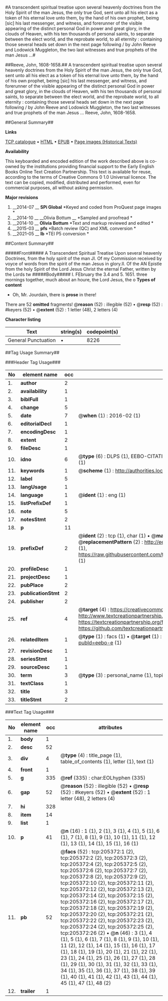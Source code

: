 #A transcendent spiritual treatise upon several heavenly doctrines from the Holy Spirit of the man Jesus, the only true God, sent unto all his elect as a token of his eternal love unto them, by the hand of his own prophet, beimg [sic] his last messenger, and witness, and forerunner of the visible appearing of the distinct personal God in power and great glory, in the clouds of Heaven, with his ten thousands of personal saints, to separate between the elect world, and the reprobate world, to all eternity : containing those several heads set down in the next page following / by John Reeve and Lodowick Muggleton, the two last witnesses and true prophets of the man Jesus ...#

##Reeve, John, 1608-1658.##
A transcendent spiritual treatise upon several heavenly doctrines from the Holy Spirit of the man Jesus, the only true God, sent unto all his elect as a token of his eternal love unto them, by the hand of his own prophet, beimg [sic] his last messenger, and witness, and forerunner of the visible appearing of the distinct personal God in power and great glory, in the clouds of Heaven, with his ten thousands of personal saints, to separate between the elect world, and the reprobate world, to all eternity : containing those several heads set down in the next page following / by John Reeve and Lodowick Muggleton, the two last witnesses and true prophets of the man Jesus ...
Reeve, John, 1608-1658.

##General Summary##

**Links**

[TCP catalogue](http://www.ota.ox.ac.uk/tcp/)  • 
[HTML](http://tei.it.ox.ac.uk/tcp/Texts-HTML/free/B28/B28838.html)  • 
[EPUB](http://tei.it.ox.ac.uk/tcp/Texts-EPUB/free/B28/B28838.epub) • 
[Page images (Historical Texts)](https://historicaltexts.jisc.ac.uk/eebo-18696544e)

**Availability**

This keyboarded and encoded edition of the work described above is co-owned by the
    institutions providing financial support to the Early English Books Online Text Creation
    Partnership. This text is available for reuse, according to the terms of  Creative Commons 0 1.0 Universal
    licence. The text can be copied, modified, distributed and performed, even for commercial
    purposes, all without asking permission.

**Major revisions**

1. __2014-07 __ __SPi Global__ *Keyed and coded from ProQuest page images *
1. __2014-10 __ __Olivia Bottum __ *Sampled and proofread *
1. __2014-10 __ __Olivia Bottum__ *Text and markup reviewed and edited *
1. __2015-03 __ __pfs__ *Batch review (QC) and XML conversion *
1. __2021-05 __ __lb__ *TEI P5 conversion *

##Content Summary##

#####Front#####
A Transcendent Spiritual Treatise Upon several heavenly Doctrines, from the holy spirit of the man JI. Of my Commission received by voyce of words from the spirit of the man Jesus in glory.II. Of the AN Epistle from the holy Spirit of the Lord Jesus Christ the eternal Father, written by the Lords tw
#####Body#####
I. FEbruary the 3.4 and 5. 1651. three mornings together, much about an houre, the Lord Jesus, the o
**Types of content**

  * Oh, Mr. Jourdain, there is **prose** in there!

There are 52 **omitted** fragments! 
 @__reason__ (52) : illegible (52)  •  @__resp__ (52) : #keyers (52)  •  @__extent__ (52) : 1 letter (48), 2 letters (4)

**Character listing**


|Text|string(s)|codepoint(s)|
|---|---|---|
|General Punctuation|•|8226|

##Tag Usage Summary##

###Header Tag Usage###

|No|element name|occ|attributes|
|---|---|---|---|
|1.|__author__|2||
|2.|__availability__|1||
|3.|__biblFull__|1||
|4.|__change__|5||
|5.|__date__|7| @__when__ (1) : 2016-02 (1)|
|6.|__editorialDecl__|1||
|7.|__encodingDesc__|1||
|8.|__extent__|2||
|9.|__fileDesc__|1||
|10.|__idno__|6| @__type__ (6) : DLPS (1), EEBO-CITATION (1), VID (1), EEBO-PROQUEST (1), STC (1), OCLC (1)|
|11.|__keywords__|1| @__scheme__ (1) : http://authorities.loc.gov/ (1)|
|12.|__label__|5||
|13.|__langUsage__|1||
|14.|__language__|1| @__ident__ (1) : eng (1)|
|15.|__listPrefixDef__|1||
|16.|__note__|5||
|17.|__notesStmt__|2||
|18.|__p__|11||
|19.|__prefixDef__|2| @__ident__ (2) : tcp (1), char (1)  •  @__matchPattern__ (2) : ([0-9\-]+):([0-9IVX]+) (1), (.+) (1)  •  @__replacementPattern__ (2) : http://eebo.chadwyck.com/downloadtiff?vid=$1&page=$2 (1), https://raw.githubusercontent.com/textcreationpartnership/Texts/master/tcpchars.xml#$1 (1)|
|20.|__profileDesc__|1||
|21.|__projectDesc__|1||
|22.|__pubPlace__|2||
|23.|__publicationStmt__|2||
|24.|__publisher__|2||
|25.|__ref__|4| @__target__ (4) : https://creativecommons.org/publicdomain/zero/1.0/ (1), http://www.textcreationpartnership.org/docs/. (1), https://textcreationpartnership.org/faq/#faq05 (1), https://github.com/textcreationpartnership (1)|
|26.|__relatedItem__|1| @__type__ (1) : facs (1)  •  @__target__ (1) : https://data.historicaltexts.jisc.ac.uk/view?pubId=eebo-e (1)|
|27.|__revisionDesc__|1||
|28.|__seriesStmt__|1||
|29.|__sourceDesc__|1||
|30.|__term__|3| @__type__ (3) : personal_name (1), topical_term (2)|
|31.|__textClass__|1||
|32.|__title__|3||
|33.|__titleStmt__|2||


###Text Tag Usage###

|No|element name|occ|attributes|
|---|---|---|---|
|1.|__body__|1||
|2.|__desc__|52||
|3.|__div__|4| @__type__ (4) : title_page (1), table_of_contents (1), letter (1), text (1)|
|4.|__front__|1||
|5.|__g__|335| @__ref__ (335) : char:EOLhyphen (335)|
|6.|__gap__|52| @__reason__ (52) : illegible (52)  •  @__resp__ (52) : #keyers (52)  •  @__extent__ (52) : 1 letter (48), 2 letters (4)|
|7.|__hi__|328||
|8.|__item__|14||
|9.|__list__|1||
|10.|__p__|41| @__n__ (16) : 1 (1), 2 (1), 3 (1), 4 (1), 5 (1), 6 (1), 7 (1), 8 (1), 9 (1), 10 (1), 11 (1), 12 (1), 13 (1), 14 (1), 15 (1), 16 (1)|
|11.|__pb__|52| @__facs__ (52) : tcp:205372:1 (2), tcp:205372:2 (2), tcp:205372:3 (2), tcp:205372:4 (2), tcp:205372:5 (2), tcp:205372:6 (2), tcp:205372:7 (2), tcp:205372:8 (2), tcp:205372:9 (2), tcp:205372:10 (2), tcp:205372:11 (2), tcp:205372:12 (2), tcp:205372:13 (2), tcp:205372:14 (2), tcp:205372:15 (2), tcp:205372:16 (2), tcp:205372:17 (2), tcp:205372:18 (2), tcp:205372:19 (2), tcp:205372:20 (2), tcp:205372:21 (2), tcp:205372:22 (2), tcp:205372:23 (2), tcp:205372:24 (2), tcp:205372:25 (2), tcp:205372:26 (2)  •  @__n__ (46) : 3 (1), 4 (1), 5 (1), 6 (1), 7 (1), 8 (1), 9 (1), 10 (1), 11 (2), 12 (1), 14 (1), 15 (1), 16 (1), 17 (1), 18 (1), 19 (1), 20 (1), 21 (1), 22 (1), 23 (1), 24 (1), 25 (1), 26 (1), 27 (1), 28 (1), 29 (1), 30 (1), 31 (1), 32 (1), 33 (1), 34 (1), 35 (1), 36 (1), 37 (1), 38 (1), 39 (1), 40 (1), 41 (1), 42 (1), 43 (1), 44 (1), 45 (1), 47 (1), 48 (2)|
|12.|__trailer__|1||

